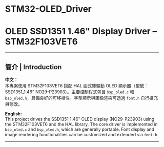# STM32-OLED_Driver
# OLED SSD1351 1.46" Display Driver – STM32F103VET6  

---

## 簡介 | Introduction

**中文：**  
本專案使用 STM32F103VET6 搭配 HAL 函式庫驅動 OLED 顯示器（型號：SSD1351_1.46" NO29-P23903）。主要控制程式包含 `bsp_oled.c` 和 `bsp_oled.h`，具備良好的可移植性。字型顯示與圖像渲染可透過 `font.h` 自行擴充與修改。

**English:**  
This project drives the SSD1351 1.46" OLED display (NO29-P23903) using the STM32F103VET6 and the HAL library. The core driver is implemented in `bsp_oled.c` and `bsp_oled.h`, which are generally portable. Font display and image rendering functionalities can be customized and extended via `font.h`.

---
 
